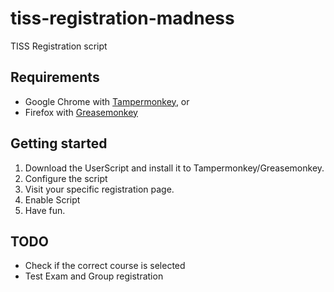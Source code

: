 # tiss-registration-madness
TISS Registration script



## Requirements

* Google Chrome with [Tampermonkey](https://chrome.google.com/webstore/detail/tampermonkey/dhdgffkkebhmkfjojejmpbldmpobfkfo "Tampermonkey"), or
* Firefox with [Greasemonkey](https://addons.mozilla.org/de/firefox/addon/greasemonkey "Greasemonkey")

## Getting started

1. Download the UserScript and install it to Tampermonkey/Greasemonkey.
2. Configure the script
3. Visit your specific registration page.
4. Enable Script
5. Have fun.


## TODO

* Check if the correct course is selected
* Test Exam and Group registration